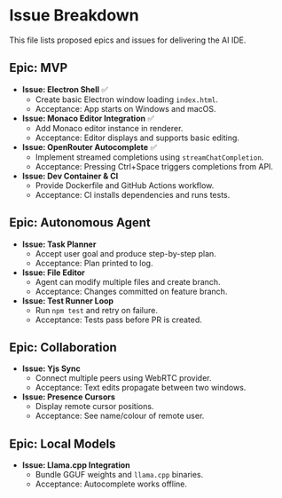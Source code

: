 # Issue Breakdown

This file lists proposed epics and issues for delivering the AI IDE.

## Epic: MVP
- **Issue: Electron Shell** ✅
  - Create basic Electron window loading `index.html`.
  - Acceptance: App starts on Windows and macOS.
- **Issue: Monaco Editor Integration** ✅
  - Add Monaco editor instance in renderer.
  - Acceptance: Editor displays and supports basic editing.
- **Issue: OpenRouter Autocomplete** ✅
  - Implement streamed completions using `streamChatCompletion`.
  - Acceptance: Pressing Ctrl+Space triggers completions from API.
- **Issue: Dev Container & CI**
  - Provide Dockerfile and GitHub Actions workflow.
  - Acceptance: CI installs dependencies and runs tests.

## Epic: Autonomous Agent
- **Issue: Task Planner**
  - Accept user goal and produce step-by-step plan.
  - Acceptance: Plan printed to log.
- **Issue: File Editor**
  - Agent can modify multiple files and create branch.
  - Acceptance: Changes committed on feature branch.
- **Issue: Test Runner Loop**
  - Run `npm test` and retry on failure.
  - Acceptance: Tests pass before PR is created.

## Epic: Collaboration
- **Issue: Yjs Sync**
  - Connect multiple peers using WebRTC provider.
  - Acceptance: Text edits propagate between two windows.
- **Issue: Presence Cursors**
  - Display remote cursor positions.
  - Acceptance: See name/colour of remote user.

## Epic: Local Models
- **Issue: Llama.cpp Integration**
  - Bundle GGUF weights and `llama.cpp` binaries.
  - Acceptance: Autocomplete works offline.

